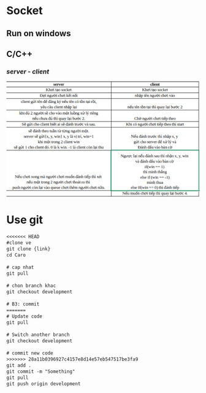 # Socket
## Run on windows
## C/C++
### *server - client*
![server - client](./picture/server-client.png)

# Use git
```
<<<<<<< HEAD
#clone ve 
git clone {link}
cd Caro

# cap nhat
git pull

# chon branch khac
git checkout development

# B3: commit
=======
# Update code
git pull

# Switch another branch
git checkout development

# commit new code
>>>>>>> 28a11b0396927c4157e8d14e57eb547517be3fa9
git add .
git commit -m "Something"
git pull
git push origin development

```